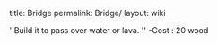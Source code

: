 title: Bridge
permalink: Bridge/
layout: wiki



''Build it to pass over water or lava.
''
-Cost : 20 wood